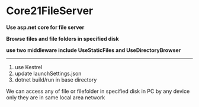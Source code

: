 # Core21FileServer

**Use asp.net core for file server**

**Browse files and file folders in specified disk**

**use two middleware include UseStaticFiles and UseDirectoryBrowser**

---

1. use Kestrel  
2. update launchSettings.json
3. dotnet build/run in base directory

We can access any of file or filefolder in specified disk in PC by any device only they are in same local area network
